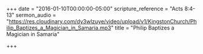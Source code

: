 +++
date = "2016-01-10T00:00:00-05:00"
scripture_reference = "Acts 8:4-13"
sermon_audio = "https://res.cloudinary.com/dy3wlzuye/video/upload/v1/KingstonChurch/Philip_Baptizes_a_Magician_in_Samaria.mp3"
title = "Philip Baptizes a Magician in Samaria"

+++
